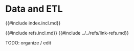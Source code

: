 # Data and ETL

{{#include index.incl.md}}

{{#include refs.incl.md}}
{{#include ../../refs/link-refs.md}}

<div class="hidden">
TODO: organize / edit
</div>
